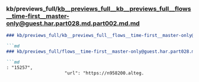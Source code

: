 ### kb/previews_full/kb__previews_full__kb__previews_full__flows__time-first__master-only@guest.har.part028.md.part002.md.md

```md
### kb/previews_full/kb__previews_full__flows__time-first__master-only@guest.har.part028.md.part002.md

```md
### kb/previews_full/flows__time-first__master-only@guest.har.part028.md (part 002)

```md
: "15257",
                      "url": "https://n958200.alteg.
```

```

```

```
